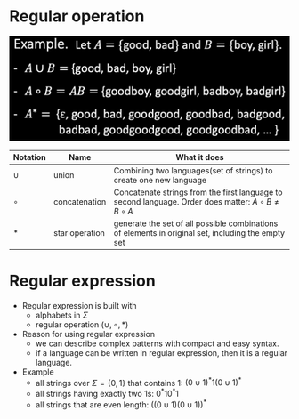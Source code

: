 # Regular operation
![Regular operation of automaton](./image/Regular%20operation%20of%20automaton.png)

|Notation|Name|What it does|
|----|---|-----|
|$\cup$|union|Combining two languages(set of strings) to create one new language|
|$∘$|concatenation|Concatenate strings from the first language to second language. Order does matter: $A∘B \neq B∘A$|
|$*$|star operation|generate the set of all possible combinations of elements in original set, including the empty set|

# Regular expression
* Regular expression is built with
    * alphabets in $\Sigma$
    * regular operation ($\cup,∘,*$)
* Reason for using regular expression
    * we can describe complex patterns with compact and easy syntax.
    * if a language can be written in regular expression, then it is a regular language.
* Example
    * all strings over $\Sigma=\{0,1\}$ that contains 1: ${(0\cup1)}^{*}1{(0\cup1)}^{*}$
    * all strings having exactly two 1s: $0^{*}10^{*}1$
    * all strings that are even length: $((0\cup1)(0\cup1))^{*}$